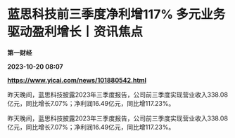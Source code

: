 # 蓝思科技前三季度净利增117% 多元业务驱动盈利增长丨资讯焦点
**第一财经**

**2023-10-20 08:07**

**https://www.yicai.com/news/101880542.html**

昨天晚间，蓝思科技披露2023年三季度报告，公司前三季度实现营业收入338.08亿元，同比增长7.07%；净利润16.49亿元，同比增117.23%。

昨天晚间，蓝思科技披露2023年三季度报告，公司前三季度实现营业收入338.08亿元，同比增长7.07%；净利润16.49亿元，同比增117.23%。